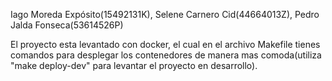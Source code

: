 Iago Moreda Expósito(15492131K), Selene Carnero Cid(44664013Z), Pedro Jalda Fonseca(53614526P)

El proyecto esta levantado con docker, el cual en el archivo Makefile tienes comandos para desplegar los contenedores de manera mas comoda(utiliza "make deploy-dev" para levantar el proyecto en desarrollo).
